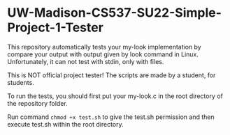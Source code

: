 # UW-Madison-CS537-SU22-Simple-Project-1-Tester
This repository automatically tests your my-look implementation by compare your output with output given by look command in Linux. Unfortunately, it can not test with stdin, only with files.

This is NOT official project tester! The scripts are made by a student, for students.

To run the tests, you should first put your my-look.c in the root directory of the repository folder.

Run command   ```chmod +x test.sh```
to give the test.sh permission and then execute test.sh within the root directory.
